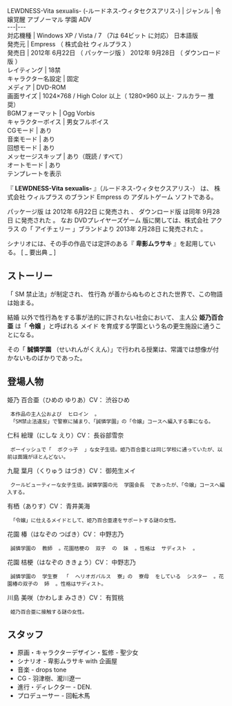 LEWDNESS-Vita sexualis- (-ルードネス-ウィタセクスアリス-)  |  ジャンル  |  令嬢覚醒  アブノーマル  学園  ADV     
---|---  
対応機種  |  Windows  XP  /  Vista  /  7  （7は  64ビット  に対応） 日本語版   
発売元  |  Empress  （  株式会社  ウィルプラス  ）   
発売日  |  2012年  6月22日  （  パッケージ版  ）    2012年  9月28日  （  ダウンロード版  ）     
レイティング  |  18禁   
キャラクター名設定  |  固定   
メディア  |  DVD-ROM   
画面サイズ  |  1024×768  /  High Color  以上（  1280×960  以上･  フルカラー  推奨）   
BGMフォーマット  |  Ogg Vorbis   
キャラクターボイス  |  男女フルボイス   
CGモード  |  あり   
音楽モード  |  あり   
回想モード  |  あり   
メッセージスキップ  |  あり（既読 / すべて）   
オートモード  |  あり   
テンプレートを表示  
  
『 **LEWDNESS-Vita sexualis-** 』（ルードネス-ウィタセクスアリス-） は、  株式会社  ウィルプラス  のブランド
Empress  の  アダルトゲーム  ソフトである。

パッケージ版  は  2012年  6月22日  に発売され    、  ダウンロード版  は同年  9月28日  に発売された    。 なお
DVDプレイヤーズゲーム  版に関しては、株式会社  アクラス  の「  アイチェリー  」ブランドより  2013年  2月28日  に発売された
  。

シナリオには、その手の作品では定評のある『 **卑影ムラサキ** 』を起用している。  [ _ 要出典  _ ]

##  ストーリー  

「  SM  禁止法」が制定され、  性行為  が善からぬものとされた世界で、この物語は始まる。

結婚  以外で性行為をする事が法的に許されない社会において、  主人公  **姫乃百合亜** は「 **令嬢** 」と呼ばれる  メイド
を育成する学園という名の更生施設に通うことになる。

その「 **誠憐学園** （せいれんがくえん）」で行われる授業は、常識では想像が付かないものばかりであった。

##  登場人物  

姫乃 百合亜（ひめの ゆりあ）CV：  渋谷ひめ

     本作品の主人公および  ヒロイン  。 
     「SM禁止法違反」で警察に捕まり、「誠憐学園」の「令嬢」コースへ編入する事になる。 

仁科 絵理（にしな えり）CV：  長谷部雪奈

     ボーイッシュで「  ボクっ子  」な女子生徒。姫乃百合亜とは同じ学校に通っていたが、以前は面識がほとんどない。 

九龍 葉月（くりゅう はづき）CV：  御苑生メイ

     クールビューティーな女子生徒。誠憐学園の元  学園会長  であったが、「令嬢」コースへ編入する。 

有栖（ありす）CV：  青井美海

     「令嬢」に仕えるメイドとして、姫乃百合亜達をサポートする謎の女性。 

花園 椿（はなぞの つばき）CV：  中野志乃

     誠憐学園の  教師  。花園桔梗の  双子  の  妹  。性格は  サディスト  。 

花園 桔梗（はなぞの ききょう）CV：  中野志乃

     誠憐学園の  学生寮  「  ヘリオガバルス  寮」の  寮母  をしている  シスター  。花園椿の双子の  姉  。性格はサディスト。 

川島 美咲（かわしま みさき）CV：  有賀桃

     姫乃百合亜に接触する謎の女性。 

##  スタッフ  

  * 原画・キャラクターデザイン・監修 -  聖少女 
  * シナリオ - 卑影ムラサキ with 企画屋 
  * 音楽 - drops tone 
  * CG - 羽津樹、瀧川遼一 
  * 進行・ディレクター - DEN. 
  * プロデューサー - 回転木馬 

